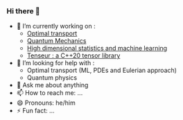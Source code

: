 ### Hi there 👋

- 🔭 I’m currently working on : 
  + [Optimal transport](https://github.com/istmarc/optimal-transport)
  + [Quantum Mechanics](https://github.com/istmarc/quantum-mechanics)
  + [High dimensional statistics and machine learning](https://github.com/istmarc/high-dimensional-statistics)
  + [Tenseur : a C++20 tensor library](https://github.com/istmarc/Tenseur)
- 🤔 I’m looking for help with :
  + Optimal transport (ML, PDEs and Eulerian approach)
  + Quantum physics
- 💬 Ask me about anything
- 📫 How to reach me: ...
- 😄 Pronouns: he/him
- ⚡ Fun fact: ...
